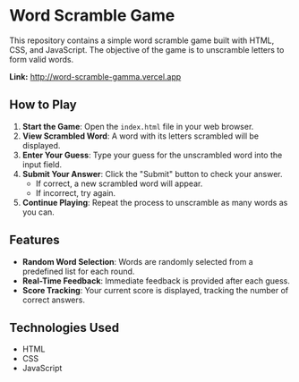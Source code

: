 # Word Scramble Game

This repository contains a simple word scramble game built with HTML, CSS, and JavaScript. The objective of the game is to unscramble letters to form valid words.

**Link:** http://word-scramble-gamma.vercel.app

## How to Play

1. **Start the Game**: Open the `index.html` file in your web browser.
2. **View Scrambled Word**: A word with its letters scrambled will be displayed.
3. **Enter Your Guess**: Type your guess for the unscrambled word into the input field.
4. **Submit Your Answer**: Click the "Submit" button to check your answer.
   - If correct, a new scrambled word will appear.
   - If incorrect, try again.
5. **Continue Playing**: Repeat the process to unscramble as many words as you can.

## Features

- **Random Word Selection**: Words are randomly selected from a predefined list for each round.
- **Real-Time Feedback**: Immediate feedback is provided after each guess.
- **Score Tracking**: Your current score is displayed, tracking the number of correct answers.

## Technologies Used

- HTML
- CSS
- JavaScript


